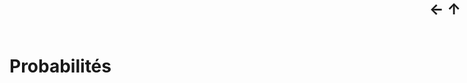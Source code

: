 <div style="position: fixed; right:10px; top: 0px; font-weight: bold;
            font-size: x-large;">
  <a href="Geometrie.html" style="text-decoration: none;">←</a>
  <a href="../Maths.html" style="text-decoration: none;">↑</a>
</div>

# Probabilités
